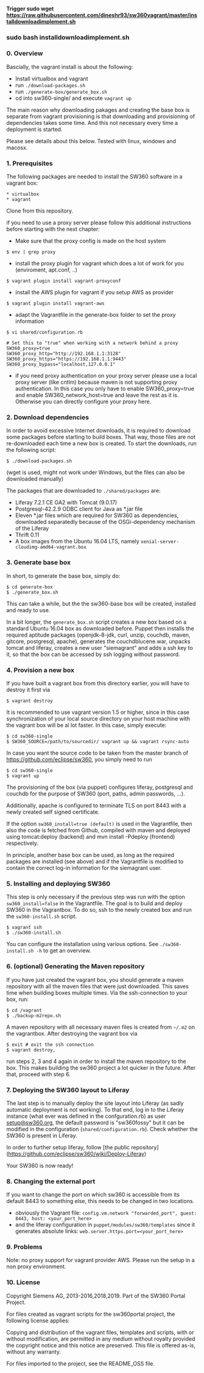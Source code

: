 
#### Trigger sudo wget https://raw.githubusercontent.com/dineshr93/sw360vagrant/master/installdownloadimplement.sh
### sudo bash installdownloadimplement.sh


### 0. Overview

Bascially, the vagrant install is about the following:

* Install virtualbox and vagrant
* run ```./download-packages.sh```
* run ```./generate-box/generate_box.sh```
* cd into sw360-single/ and execute ```vagrant up```

The main reason why downloading pakages and creating the base box is separate
from vagrant provisioning is that downloading and provisioning of dependencies
takes some time. And this not necessary every time a deployment is started.

Please see details about this below. Tested with linux, windows and macosx.

### 1. Prerequisites

The following packages are needed to install the SW360 software in a vagrant box:

```
* virtualbox
* vagrant
``` 

Clone from this repository.

if you need to use a proxy server please follow this additional instructions before starting with the next chapter:

* Make sure that the proxy config is made on the host system
```
$ env | grep proxy
```
* install the proxy plugin for vagrant which does a lot of work for you (enviroment, apt.conf, ..)
```
$ vagrant plugin install vagrant-proxyconf
```
* install the AWS plugin for vagrant if you setup AWS as provider
```
$ vagrant plugin install vagrant-aws
```
* adapt the Vagrantfile in the generate-box folder to set the proxy information
```
$ vi shared/configuration.rb
```
```
# Set this to "true" when working with a network behind a proxy
SW360_proxy=true
SW360_proxy_http="http://192.168.1.1:3128"
SW360_proxy_https="https://192.168.1.1:9443"
SW360_proxy_bypass="localhost,127.0.0.1"
```
* if you need proxy authentication on your proxy server please use a local proxy server (like cntlm) because maven is not supporting proxy authentication. In this case you only have to enable SW360_proxy=true and enable SW360_network_host=true and leave the rest as it is. Otherwise you can directly configure your proxy here.

### 2. Download dependencies


In order to avoid excessive Internet downloads, it is required to download some packages
before starting to build boxes. That way, those files are not re-downloaded each time a 
new box is created. To start the downloads, run the following script:

```
$ ./download-packages.sh
```

(wget is used, might not work under Windows, but the files can also be downloaded
manually)

The packages that are downloaded to `./shared/packages` are:
* Liferay 7.2.1 CE GA2 with Tomcat (9.0.17)
* Postgresql-42.2.9 ODBC client for Java as *.jar file
* Eleven *.jar files which are required for SW360 as dependencies, downloaded separatedly because of the OSGi-dependency mechanism of the Liferay
* Thrift 0.11
* A box images from the Ubuntu 16.04 LTS, namely `xenial-server-cloudimg-amd64-vagrant.box`

### 3. Generate base box


In short, to generate the base box, simply do:

```
$ cd generate-box
$ ./generate_box.sh
```

This can take a while, but the the sw360-base box will be created, installed and ready to use.

In a bit longer, the `generate_box.sh` script creates a new box based on a standard Ubuntu 16.04 box as downloaded before. Puppet then installs the required aptitude packages (openjdk-8-jdk, curl, unzip, couchdb, maven, gitcore, postgresql, apache), generates the couchdblucene.war, unpacks tomcat and liferay, creates a new user "siemagrant" and adds a ssh key to it, so that the box can be accessed by ssh logging without password.

### 4. Provision a new box

If you have built a vagrant box from this directory earlier, you will have to destroy it first via

```
$ vagrant destroy
```

It is recommended to use vagrant version 1.5 or higher, since in this case synchronization of your local source directory on your host machine with the vagrant box will be al lot faster.
In this case, simply execute:

```
$ cd sw360-single
$ SW360_SOURCE=/path/to/sourcedir/ vagrant up && vagrant rsync-auto
```
In case you want the source code to be taken from the master branch of https://github.com/eclipse/sw360, you simply need to run

```
$ cd sw360-single
$ vagrant up
```

The provisioning of the box (via puppet) configures liferay, postgresql and couchdb for the purpose of SW360 (port, paths, admin passwords, ...). 

Additionally, apache is configured to terminate TLS on port 8443 with a newly created self signed certificate.

If the option `sw360_install=true (default)` is used in the Vagrantfile, then also the code is fetched from Github, compiled with maven and deployed using tomcat:deploy (backend) and mvn install -Pdeploy (frontend) respectively.

In principle, another base box can be used, as long as the required packages are installed
(see above) and if the Vagrantfile is modified to contain the correct log-in information
for the siemagrant user.

### 5. Installing and deploying SW360

This step is only necessary if the previous step was run with the option `sw360_install=false` in the Vagrantfile. The goal is to build and deploy SW360 in the Vagrantbox. To do so, ssh to the newly created
box and run the `sw360-install.sh` script.

```
$ vagrant ssh
$ ./sw360-install.sh
```
You can configure the installation using various options. See `./sw360-install.sh -h` to get an overview.

### 6. (optional) Generating the Maven repository

If you have just created the vagrant box, you should generate a maven repository with all the maven files that were just downloaded. This saves time when building boxes multiple times. Via the ssh-connection to your box, run:

```
$ cd /vagrant
$ ./backup-m2repo.sh
```
A maven repository with all necessary maven files is created from `~/.m2` on the vagrantbox. After destroying the vagrant box via

```
$ exit # exit the ssh connection
$ vagrant destroy,
```
run steps 2, 3 and 4 again in order to install the maven repository to the box. This makes building the sw360 project a lot quicker in the future. After that, proceed with step 6.

### 7. Deploying the SW360 layout to Liferay

The last step is to manually deploy the site layout into Liferay (as sadly automatic
deployment is not working). To that end, log in to the Liferay instance (what ever was defined in the confguration.rb) as user setup@sw360.org,
the default password is "sw360fossy" but it can be modified in the  configuration (`shared/configuration.rb`). Check
whether the SW360 is present in Liferay.

In order to further setup liferay, follow [the public repository] (https://github.com/eclipse/sw360/wiki/Deploy-Liferay)

Your SW360 is now ready!

### 8. Changing the external port

If you want to change the port on which sw360 is accessible from its default 8443 to something else, this needs to be changed in two locations.
  * obviously the Vagrant file: `config.vm.network "forwarded_port", guest: 8443, host: <your_port_here>`
  * and the liferay configuration in `puppet/modules/sw360/templates` since it generates absolute links: `web.server.https.port=<your_port_here>`

### 9. Problems

Note: no proxy support for vagrant provider AWS.
Please run the setup in a non proxy environment.

### 10. License

Copyright Siemens AG, 2013-2016,2018,2019. Part of the SW360 Portal Project.

For files created as vagrant scripts for the sw360portal project, the following license applies:

Copying and distribution of the vagrant files, templates and scripts, with or without modification,
are permitted in any medium without royalty provided the copyright
notice and this notice are preserved.  This file is offered as-is,
without any warranty.

For files imported to the project, see the README_OSS file.
